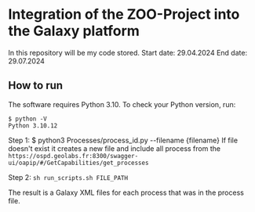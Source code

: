 # Integration of the ZOO-Project into the Galaxy platform

In this repository will be my code stored.
Start date: 29.04.2024
End date: 29.07.2024

## How to run
The software requires Python 3.10. To check your Python version, run:



    $ python -V
    Python 3.10.12

Step 1:
    $ python3 Processes/process_id.py --filename {filename}
If file doesn't exist it creates a new file and include all process from the `https://ospd.geolabs.fr:8300/swagger-ui/oapip/#/GetCapabilities/get_processes`

Step 2: `sh run_scripts.sh FILE_PATH`

The result is a Galaxy XML files for each process that was in the process file.






